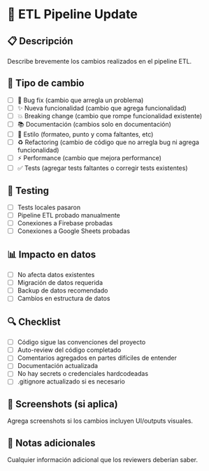 # 🚀 ETL Pipeline Update

## 📋 Descripción
Describe brevemente los cambios realizados en el pipeline ETL.

## 🔧 Tipo de cambio
- [ ] 🐛 Bug fix (cambio que arregla un problema)
- [ ] ✨ Nueva funcionalidad (cambio que agrega funcionalidad)
- [ ] 💥 Breaking change (cambio que rompe funcionalidad existente)
- [ ] 📚 Documentación (cambios solo en documentación)
- [ ] 🎨 Estilo (formateo, punto y coma faltantes, etc)
- [ ] ♻️ Refactoring (cambio de código que no arregla bug ni agrega funcionalidad)
- [ ] ⚡ Performance (cambio que mejora performance)
- [ ] ✅ Tests (agregar tests faltantes o corregir tests existentes)

## 🧪 Testing
- [ ] Tests locales pasaron
- [ ] Pipeline ETL probado manualmente
- [ ] Conexiones a Firebase probadas
- [ ] Conexiones a Google Sheets probadas

## 📊 Impacto en datos
- [ ] No afecta datos existentes
- [ ] Migración de datos requerida
- [ ] Backup de datos recomendado
- [ ] Cambios en estructura de datos

## 🔍 Checklist
- [ ] Código sigue las convenciones del proyecto
- [ ] Auto-review del código completado
- [ ] Comentarios agregados en partes difíciles de entender
- [ ] Documentación actualizada
- [ ] No hay secrets o credenciales hardcodeadas
- [ ] .gitignore actualizado si es necesario

## 📸 Screenshots (si aplica)
Agrega screenshots si los cambios incluyen UI/outputs visuales.

## 📝 Notas adicionales
Cualquier información adicional que los reviewers deberían saber.
